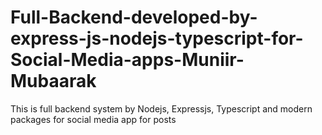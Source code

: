 # Full-Backend-developed-by-express-js-nodejs-typescript-for-Social-Media-apps-Muniir-Mubaarak
This is full backend system by Nodejs, Expressjs, Typescript and modern packages for social media app for posts
